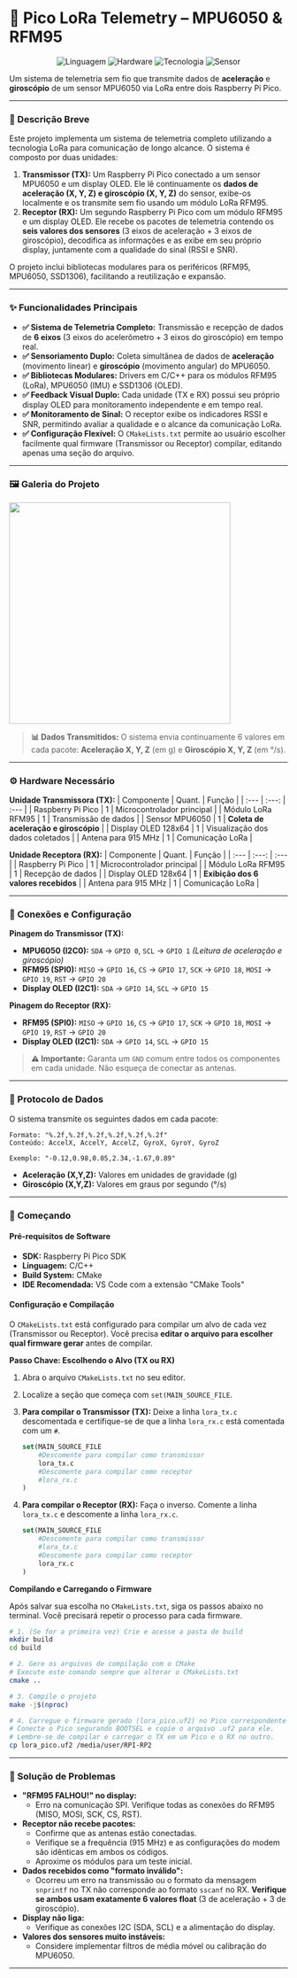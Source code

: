 # 🚀 Pico LoRa Telemetry – MPU6050 & RFM95

<div align="center">

![Linguagem](https://img.shields.io/badge/Linguagem-C%2FC%2B%2B-blue?style=for-the-badge)
![Hardware](https://img.shields.io/badge/Hardware-Raspberry%20Pi%20Pico-E01244?style=for-the-badge)
![Tecnologia](https://img.shields.io/badge/Tecnologia-LoRa-E43A47?style=for-the-badge)
![Sensor](https://img.shields.io/badge/Sensor-MPU6050-555555?style=for-the-badge)

</div>

Um sistema de telemetria sem fio que transmite dados de **aceleração** e **giroscópio** de um sensor MPU6050 via LoRa entre dois Raspberry Pi Pico.

---

### 📝 Descrição Breve

Este projeto implementa um sistema de telemetria completo utilizando a tecnologia LoRa para comunicação de longo alcance. O sistema é composto por duas unidades:

1.  **Transmissor (TX):** Um Raspberry Pi Pico conectado a um sensor MPU6050 e um display OLED. Ele lê continuamente os **dados de aceleração (X, Y, Z) e giroscópio (X, Y, Z)** do sensor, exibe-os localmente e os transmite sem fio usando um módulo LoRa RFM95.
2.  **Receptor (RX):** Um segundo Raspberry Pi Pico com um módulo RFM95 e um display OLED. Ele recebe os pacotes de telemetria contendo os **seis valores dos sensores** (3 eixos de aceleração + 3 eixos de giroscópio), decodifica as informações e as exibe em seu próprio display, juntamente com a qualidade do sinal (RSSI e SNR).

O projeto inclui bibliotecas modulares para os periféricos (RFM95, MPU6050, SSD1306), facilitando a reutilização e expansão.

---

### ✨ Funcionalidades Principais

-   **✅ Sistema de Telemetria Completo:** Transmissão e recepção de dados de **6 eixos** (3 eixos do acelerômetro + 3 eixos do giroscópio) em tempo real.
-   **✅ Sensoriamento Duplo:** Coleta simultânea de dados de **aceleração** (movimento linear) e **giroscópio** (movimento angular) do MPU6050.
-   **✅ Bibliotecas Modulares:** Drivers em C/C++ para os módulos RFM95 (LoRa), MPU6050 (IMU) e SSD1306 (OLED).
-   **✅ Feedback Visual Duplo:** Cada unidade (TX e RX) possui seu próprio display OLED para monitoramento independente e em tempo real.
-   **✅ Monitoramento de Sinal:** O receptor exibe os indicadores RSSI e SNR, permitindo avaliar a qualidade e o alcance da comunicação LoRa.
-   **✅ Configuração Flexível:** O `CMakeLists.txt` permite ao usuário escolher facilmente qual firmware (Transmissor ou Receptor) compilar, editando apenas uma seção do arquivo.

---

### 🖼 Galeria do Projeto

<img src="https://github.com/user-attachments/assets/81e44948-9525-4127-8402-3b2e69e83951" width="400" />


> **📊 Dados Transmitidos:** O sistema envia continuamente 6 valores em cada pacote: **Aceleração X, Y, Z** (em g) e **Giroscópio X, Y, Z** (em °/s).

---

### ⚙ Hardware Necessário

**Unidade Transmissora (TX):**
| Componente | Quant. | Função |
| :--- | :---: | :--- |
| Raspberry Pi Pico | 1 | Microcontrolador principal |
| Módulo LoRa RFM95 | 1 | Transmissão de dados |
| Sensor MPU6050 | 1 | **Coleta de aceleração e giroscópio** |
| Display OLED 128x64 | 1 | Visualização dos dados coletados |
| Antena para 915 MHz | 1 | Comunicação LoRa |

**Unidade Receptora (RX):**
| Componente | Quant. | Função |
| :--- | :---: | :--- |
| Raspberry Pi Pico | 1 | Microcontrolador principal |
| Módulo LoRa RFM95 | 1 | Recepção de dados |
| Display OLED 128x64 | 1 | **Exibição dos 6 valores recebidos** |
| Antena para 915 MHz | 1 | Comunicação LoRa |

---

### 🔌 Conexões e Configuração

**Pinagem do Transmissor (TX):**
-   **MPU6050 (I2C0):** `SDA` -> `GPIO 0`, `SCL` -> `GPIO 1` *(Leitura de aceleração e giroscópio)*
-   **RFM95 (SPI0):** `MISO` -> `GPIO 16`, `CS` -> `GPIO 17`, `SCK` -> `GPIO 18`, `MOSI` -> `GPIO 19`, `RST` -> `GPIO 20`
-   **Display OLED (I2C1):** `SDA` -> `GPIO 14`, `SCL` -> `GPIO 15`

**Pinagem do Receptor (RX):**
-   **RFM95 (SPI0):** `MISO` -> `GPIO 16`, `CS` -> `GPIO 17`, `SCK` -> `GPIO 18`, `MOSI` -> `GPIO 19`, `RST` -> `GPIO 20`
-   **Display OLED (I2C1):** `SDA` -> `GPIO 14`, `SCL` -> `GPIO 15`

> **⚠ Importante:** Garanta um `GND` comum entre todos os componentes em cada unidade. Não esqueça de conectar as antenas.

---

### 📡 Protocolo de Dados

O sistema transmite os seguintes dados em cada pacote:

```
Formato: "%.2f,%.2f,%.2f,%.2f,%.2f,%.2f"
Conteúdo: AccelX, AccelY, AccelZ, GyroX, GyroY, GyroZ

Exemplo: "-0.12,0.98,0.05,2.34,-1.67,0.89"
```

- **Aceleração (X,Y,Z):** Valores em unidades de gravidade (g)
- **Giroscópio (X,Y,Z):** Valores em graus por segundo (°/s)

---

### 🚀 Começando

#### Pré-requisitos de Software

-   **SDK:** Raspberry Pi Pico SDK
-   **Linguagem:** C/C++
-   **Build System:** CMake
-   **IDE Recomendada:** VS Code com a extensão "CMake Tools"

#### Configuração e Compilação

O `CMakeLists.txt` está configurado para compilar um alvo de cada vez (Transmissor ou Receptor). Você precisa **editar o arquivo para escolher qual firmware gerar** antes de compilar.

**Passo Chave: Escolhendo o Alvo (TX ou RX)**

1.  Abra o arquivo `CMakeLists.txt` no seu editor.
2.  Localize a seção que começa com `set(MAIN_SOURCE_FILE`.
3.  **Para compilar o Transmissor (TX):** Deixe a linha `lora_tx.c` descomentada e certifique-se de que a linha `lora_rx.c` está comentada com um `#`.

    ```cmake
    set(MAIN_SOURCE_FILE
        #Descomente para compilar como transmissor
        lora_tx.c
        #Descomente para compilar como receptor
        #lora_rx.c
    )
    ```

4.  **Para compilar o Receptor (RX):** Faça o inverso. Comente a linha `lora_tx.c` e descomente a linha `lora_rx.c`.

    ```cmake
    set(MAIN_SOURCE_FILE
        #Descomente para compilar como transmissor
        #lora_tx.c
        #Descomente para compilar como receptor
        lora_rx.c
    )
    ```

**Compilando e Carregando o Firmware**

Após salvar sua escolha no `CMakeLists.txt`, siga os passos abaixo no terminal. Você precisará repetir o processo para cada firmware.

```bash
# 1. (Se for a primeira vez) Crie e acesse a pasta de build
mkdir build
cd build

# 2. Gere os arquivos de compilação com o CMake
# Execute este comando sempre que alterar o CMakeLists.txt
cmake ..

# 3. Compile o projeto
make -j$(nproc)

# 4. Carregue o firmware gerado (lora_pico.uf2) no Pico correspondente
# Conecte o Pico segurando BOOTSEL e copie o arquivo .uf2 para ele.
# Lembre-se de compilar e carregar o TX em um Pico e o RX no outro.
cp lora_pico.uf2 /media/user/RPI-RP2
```

---

### 🐛 Solução de Problemas

-   **"RFM95 FALHOU!" no display:**
    -   Erro na comunicação SPI. Verifique todas as conexões do RFM95 (MISO, MOSI, SCK, CS, RST).
-   **Receptor não recebe pacotes:**
    -   Confirme que as antenas estão conectadas.
    -   Verifique se a frequência (915 MHz) e as configurações do modem são idênticas em ambos os códigos.
    -   Aproxime os módulos para um teste inicial.
-   **Dados recebidos como "formato inválido":**
    -   Ocorreu um erro na transmissão ou o formato da mensagem `snprintf` no TX não corresponde ao formato `sscanf` no RX. **Verifique se ambos usam exatamente 6 valores float** (3 de aceleração + 3 de giroscópio).
-   **Display não liga:**
    -   Verifique as conexões I2C (SDA, SCL) e a alimentação do display.
-   **Valores dos sensores muito instáveis:**
    -   Considere implementar filtros de média móvel ou calibração do MPU6050.

---



